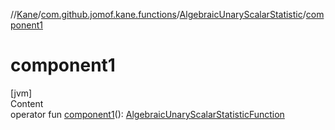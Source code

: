 //[Kane](../../index.md)/[com.github.jomof.kane.functions](../index.md)/[AlgebraicUnaryScalarStatistic](index.md)/[component1](component1.md)



# component1  
[jvm]  
Content  
operator fun [component1](component1.md)(): [AlgebraicUnaryScalarStatisticFunction](../-algebraic-unary-scalar-statistic-function/index.md)  



